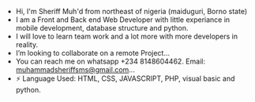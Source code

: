- Hi, I'm Sheriff Muh'd from northeast of nigeria (maiduguri, Borno state)
- I am a Front and Back end Web Developer with little experiance in mobile development, database structure and python.
- I will love to learn team work and a lot more with more developers in reality.
- I’m looking to collaborate on a remote Project...
- You can reach me on whatsapp +234 8148604462. Email: muhammadsheriffsms@gmail.com...
- ⚡ Language Used: HTML, CSS, JAVASCRIPT, PHP, visual basic and python.
